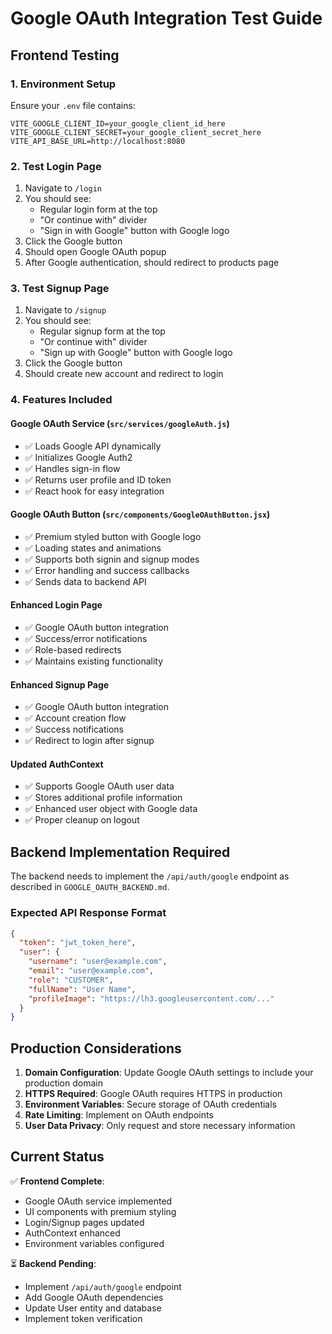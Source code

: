 # Google OAuth Integration Test Guide

## Frontend Testing

### 1. Environment Setup
Ensure your `.env` file contains:
```
VITE_GOOGLE_CLIENT_ID=your_google_client_id_here
VITE_GOOGLE_CLIENT_SECRET=your_google_client_secret_here
VITE_API_BASE_URL=http://localhost:8080
```

### 2. Test Login Page
1. Navigate to `/login`
2. You should see:
   - Regular login form at the top
   - "Or continue with" divider
   - "Sign in with Google" button with Google logo
3. Click the Google button
4. Should open Google OAuth popup
5. After Google authentication, should redirect to products page

### 3. Test Signup Page
1. Navigate to `/signup`
2. You should see:
   - Regular signup form at the top
   - "Or continue with" divider  
   - "Sign up with Google" button with Google logo
3. Click the Google button
4. Should create new account and redirect to login

### 4. Features Included

#### Google OAuth Service (`src/services/googleAuth.js`)
- ✅ Loads Google API dynamically
- ✅ Initializes Google Auth2
- ✅ Handles sign-in flow
- ✅ Returns user profile and ID token
- ✅ React hook for easy integration

#### Google OAuth Button (`src/components/GoogleOAuthButton.jsx`)
- ✅ Premium styled button with Google logo
- ✅ Loading states and animations
- ✅ Supports both signin and signup modes
- ✅ Error handling and success callbacks
- ✅ Sends data to backend API

#### Enhanced Login Page
- ✅ Google OAuth button integration
- ✅ Success/error notifications
- ✅ Role-based redirects
- ✅ Maintains existing functionality

#### Enhanced Signup Page
- ✅ Google OAuth button integration
- ✅ Account creation flow
- ✅ Success notifications
- ✅ Redirect to login after signup

#### Updated AuthContext
- ✅ Supports Google OAuth user data
- ✅ Stores additional profile information
- ✅ Enhanced user object with Google data
- ✅ Proper cleanup on logout

## Backend Implementation Required

The backend needs to implement the `/api/auth/google` endpoint as described in `GOOGLE_OAUTH_BACKEND.md`.

### Expected API Response Format
```json
{
  "token": "jwt_token_here",
  "user": {
    "username": "user@example.com",
    "email": "user@example.com", 
    "role": "CUSTOMER",
    "fullName": "User Name",
    "profileImage": "https://lh3.googleusercontent.com/..."
  }
}
```

## Production Considerations

1. **Domain Configuration**: Update Google OAuth settings to include your production domain
2. **HTTPS Required**: Google OAuth requires HTTPS in production
3. **Environment Variables**: Secure storage of OAuth credentials
4. **Rate Limiting**: Implement on OAuth endpoints
5. **User Data Privacy**: Only request and store necessary information

## Current Status

✅ **Frontend Complete**: 
- Google OAuth service implemented
- UI components with premium styling
- Login/Signup pages updated
- AuthContext enhanced
- Environment variables configured

⏳ **Backend Pending**: 
- Implement `/api/auth/google` endpoint
- Add Google OAuth dependencies
- Update User entity and database
- Implement token verification